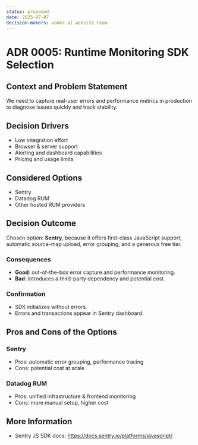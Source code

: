 ```yaml
---
status: proposed
date: 2025-07-07
decision-makers: voder.ai website team
---
```


# ADR 0005: Runtime Monitoring SDK Selection

## Context and Problem Statement
We need to capture real-user errors and performance metrics in production to diagnose issues quickly and track stability.

## Decision Drivers
- Low integration effort
- Browser & server support
- Alerting and dashboard capabilities
- Pricing and usage limits

## Considered Options
- Sentry
- Datadog RUM
- Other hosted RUM providers

## Decision Outcome
Chosen option: **Sentry**, because it offers first-class JavaScript support, automatic source-map upload, error grouping, and a generous free tier.

### Consequences
- **Good**: out-of-the-box error capture and performance monitoring.  
- **Bad**: introduces a third-party dependency and potential cost.

### Confirmation
- SDK initializes without errors.  
- Errors and transactions appear in Sentry dashboard.

## Pros and Cons of the Options

### Sentry
- Pros: automatic error grouping, performance tracing  
- Cons: potential cost at scale

### Datadog RUM
- Pros: unified infrastructure & frontend monitoring  
- Cons: more manual setup, higher cost

## More Information
- Sentry JS SDK docs: https://docs.sentry.io/platforms/javascript/